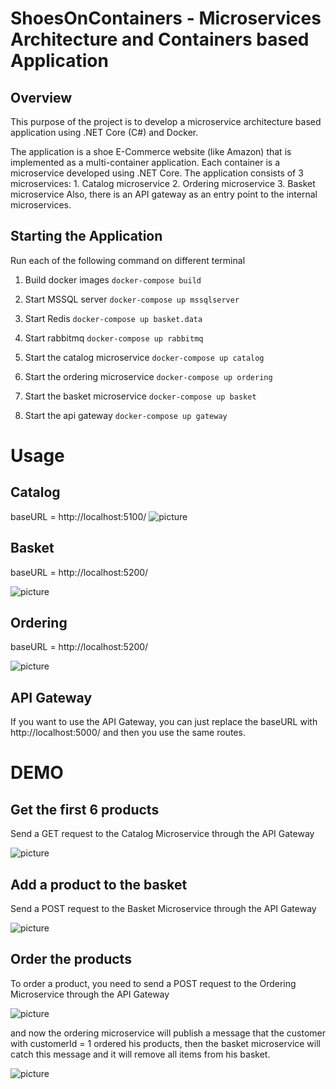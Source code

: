 # ShoesOnContainers - Microservices Architecture and Containers based Application


## Overview

This purpose of the project is to develop a microservice architecture based application using .NET Core (C#) and Docker.

The application is a shoe E-Commerce website (like Amazon) that is implemented as a multi-container application. Each container is a microservice developed using .NET Core.
The application consists of 3 microservices:
    1.    Catalog microservice
    2.    Ordering microservice
    3.    Basket microservice
Also, there is an API gateway as an entry point to the internal microservices.


## Starting the Application

Run each of the following command on different terminal

1. Build docker images
```docker-compose build```

2. Start MSSQL server
```docker-compose up mssqlserver```

3. Start Redis
```docker-compose up basket.data```

4. Start rabbitmq
```docker-compose up rabbitmq```

5. Start the catalog microservice
```docker-compose up catalog```

6. Start the ordering microservice
```docker-compose up ordering```

7. Start the basket microservice
```docker-compose up basket```

8. Start the api gateway
```docker-compose up gateway```

# Usage

## Catalog

baseURL = http://localhost:5100/
![picture](images/catalog.png)

## Basket

baseURL = http://localhost:5200/

![picture](images/ordering.png)

## Ordering

baseURL = http://localhost:5200/

![picture](images/ordering.png)


## API Gateway

If you want to use the API Gateway, you can just replace the baseURL with http://localhost:5000/ and then you use the same routes.


# DEMO

## Get the first 6 products

Send a GET request to the Catalog Microservice through the API Gateway


![picture](images/catalog-firstRequest.png)


## Add a product to the basket

Send a POST request to the Basket Microservice through the API Gateway

![picture](images/basket-firstRequest.png)

## Order the products


To order a product, you need to send a POST request to the Ordering Microservice through the API Gateway

![picture](images/orders-addOrder.png)

and now the ordering microservice will publish a message that the customer with customerId = 1 ordered his products, then the basket microservice will catch this message and it will remove all items from his basket.

![picture](images/basket-removed.png)

